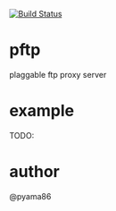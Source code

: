 [![Build Status](https://travis-ci.org/pyama86/pftp.svg?branch=master)](https://travis-ci.org/pyama86/pftp)

# pftp
plaggable ftp proxy server

# example
TODO:

# author
@pyama86
